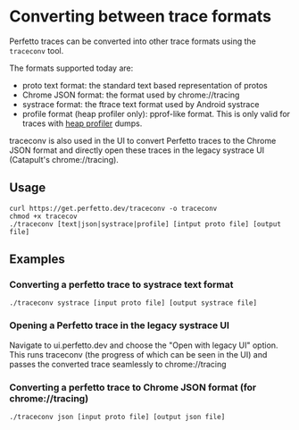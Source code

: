 # Converting between trace formats

Perfetto traces can be converted into other trace formats using the
`traceconv` tool.

The formats supported today are:
 * proto text format: the standard text based representation of protos
 * Chrome JSON format: the format used by chrome://tracing
 * systrace format: the ftrace text format used by Android systrace
 * profile format (heap profiler only): pprof-like format.
   This is only valid for traces with
   [heap profiler](src/profiling/memory/README.md) dumps.

traceconv is also used in the UI to convert Perfetto traces to the Chrome
JSON format and directly open these traces in the legacy systrace UI
(Catapult's chrome://tracing).

Usage
---------
```
curl https://get.perfetto.dev/traceconv -o traceconv
chmod +x tracecov
./traceconv [text|json|systrace|profile] [intput proto file] [output file]
```

Examples
---------

### Converting a perfetto trace to systrace text format
`./traceconv systrace [input proto file] [output systrace file]`

### Opening a Perfetto trace in the legacy systrace UI
Navigate to ui.perfetto.dev and choose the "Open with legacy UI" option. This
runs traceconv (the progress of which can be seen in the UI) and passes the
converted trace seamlessly to chrome://tracing

### Converting a perfetto trace to Chrome JSON format (for chrome://tracing)
`./traceconv json [input proto file] [output json file]`
